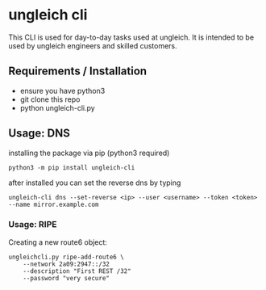 # ungleich cli

This CLI is used for day-to-day tasks used at ungleich.
It is intended to be used by ungleich engineers and skilled customers.

## Requirements / Installation

* ensure you have python3
* git clone this repo
* python ungleich-cli.py

## Usage: DNS

installing the package via pip (python3 required)

```angular2
python3 -m pip install ungleich-cli
```
after installed you can set the reverse dns by typing

```angular2
ungleich-cli dns --set-reverse <ip> --user <username> --token <token> --name mirror.example.com
```

### Usage: RIPE

Creating a new route6 object:

```
ungleichcli.py ripe-add-route6 \
    --network 2a09:2947::/32
    --description "First REST /32"
    --password "very secure"
```
